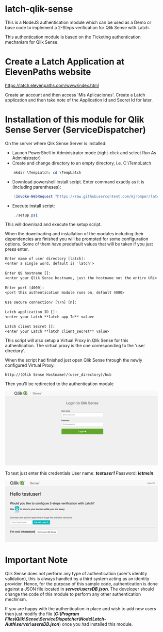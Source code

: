 latch-qlik-sense
===

This is a NodeJS authentication module which can be used as a Demo or base code to implement a 2-Steps verification for Qlik Sense with Latch.

This authentication module is based on the Ticketing authentication mechanism for Qlik Sense.

# Create a Latch Application at ElevenPaths website

https://latch.elevenpaths.com/www/index.html

Create an account and then access 'Mis Aplicaciones'. Create a Latch application and then take note of the Application Id and Secret Id for later.

# Installation of this module for Qlik Sense Server (ServiceDispatcher)

On the server where Qlik Sense Server is installed:

* Launch PowerShell in Administrator mode (right-click and select Run As Administrator)
* Create and change directory to an empty directory, i.e. C:\TempLatch

```powershell
    mkdir \TempLatch; cd \TempLatch
```

* Download powershell install script. Enter command exactly as it is (including parentheses):

```powershell
    (Invoke-WebRequest "https://raw.githubusercontent.com/mjromper/latch-qlik-sense/master/setup.ps1" -OutFile setup.ps1)
```

* Execute install script:
```powershell
    ./setup.ps1
```

This will download and execute the setup script.

When the downloading and installation of the modules including their dependencies are finished you will be prompted for some configuration options. Some of them have predefault values that will be taken if you just press enter.

```
Enter name of user directory [latch]:
<enter a single word, default is 'latch'>

Enter QS hostname []:
<enter your Qlik Sense hostname, just the hostname not the entire URL>

Enter port [4000]:
<port this authentication module runs on, default 4000>

Use secure connection? [Y/n] [n]:

Latch application ID []:
<enter your Latch **latch app Id** value>

Latch client Secret []:
<enter your Latch **latch client_secret** value>
```

This script will also setup a Virtual Proxy in Qlik Sense for this authentication. The virtual proxy is the one corresponding to the 'user directory'.

When the script had finished just open Qlik Sense through the newly configured Virtual Proxy.

```
http://(Qlik Sense Hostname)/(user_directory)/hub
```

Then you'll be redirected to the authentication module

![](https://github.com/mjromper/latch-qlik-sense/raw/master/docs/loginpage.png)

To test just enter this credentials
User name: ***testuser1***
Password: ***letmein***

![](https://github.com/mjromper/latch-qlik-sense/raw/master/docs/2stepslatch.png)

# Important Note
Qlik Sense does not perform any type of authentication (user's identity validation), this is always handled by a third system acting as an identity provider. Hence, for the purpose of this sample code, authentication is done against a JSON file located in ***server/usersDB.json***. The developer should change the code of this module to perform any other authentication mechinsm.

If you are happy with the authentication in place and wish to add new users then just modify the file (***C:\Program Files\Qlik\Sense\ServiceDispatcher\Node\Latch-Auth\server\usersDB.json***) once you had installed this module.


